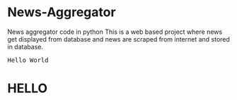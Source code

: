 # News-Aggregator
News aggregator code in python
This is a web based project where news get displayed from database and news are scraped from internet and stored in database.

<pre>
Hello World
</pre>
<h1> HELLO</h1>

